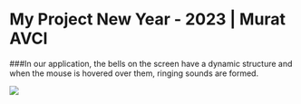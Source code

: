 <h1>My Project New Year - 2023 | Murat AVCI</h1>
###In our application, the bells on the screen have a dynamic structure and when the mouse is hovered over them, ringing sounds are formed.

![](https://github.com/muratavci05/new_year_2023/blob/1294fa5878ba9afadb8e74a274fbfce38f5ff289/view.png)
